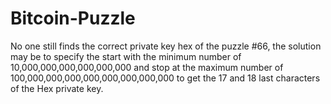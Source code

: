 # Bitcoin-Puzzle
No one still finds the correct private key hex of the puzzle #66, the solution may be to specify the start with the minimum number of 10,000,000,000,000,000,000 and stop at the maximum number of 100,000,000,000,000,000,000,000,000 to get the 17 and 18 last characters of the Hex private key.
